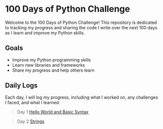 # 100 Days of Python Challenge

Welcome to the 100 Days of Python Challenge! This repository is dedicated to tracking my progress and sharing the code I write over the next 100 days as I learn and improve my Python skills.

## Goals

- Improve my Python programming skills
- Learn new libraries and frameworks
- Share my progress and help others learn

## Daily Logs

Each day, I will log my progress, including what I worked on, any challenges I faced, and what I learned. 

> Day 1
[Hello World and Basic Syntax](https://github.com/JohnDev19/100-days-of-Python/tree/main/Day%201)

> Day 2 [Strings](https://github.com/JohnDev19/100-days-of-Python/tree/main/Day%202)
